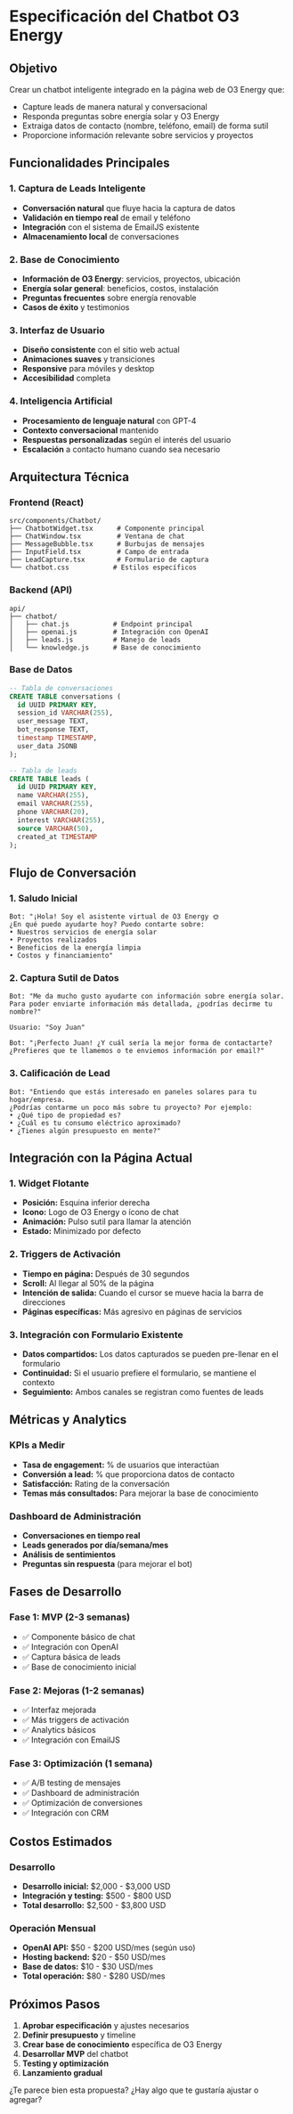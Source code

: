 # Especificación del Chatbot O3 Energy

## Objetivo
Crear un chatbot inteligente integrado en la página web de O3 Energy que:
- Capture leads de manera natural y conversacional
- Responda preguntas sobre energía solar y O3 Energy
- Extraiga datos de contacto (nombre, teléfono, email) de forma sutil
- Proporcione información relevante sobre servicios y proyectos

## Funcionalidades Principales

### 1. Captura de Leads Inteligente
- **Conversación natural** que fluye hacia la captura de datos
- **Validación en tiempo real** de email y teléfono
- **Integración** con el sistema de EmailJS existente
- **Almacenamiento local** de conversaciones

### 2. Base de Conocimiento
- **Información de O3 Energy**: servicios, proyectos, ubicación
- **Energía solar general**: beneficios, costos, instalación
- **Preguntas frecuentes** sobre energía renovable
- **Casos de éxito** y testimonios

### 3. Interfaz de Usuario
- **Diseño consistente** con el sitio web actual
- **Animaciones suaves** y transiciones
- **Responsive** para móviles y desktop
- **Accesibilidad** completa

### 4. Inteligencia Artificial
- **Procesamiento de lenguaje natural** con GPT-4
- **Contexto conversacional** mantenido
- **Respuestas personalizadas** según el interés del usuario
- **Escalación** a contacto humano cuando sea necesario

## Arquitectura Técnica

### Frontend (React)
```
src/components/Chatbot/
├── ChatbotWidget.tsx      # Componente principal
├── ChatWindow.tsx         # Ventana de chat
├── MessageBubble.tsx      # Burbujas de mensajes
├── InputField.tsx         # Campo de entrada
├── LeadCapture.tsx        # Formulario de captura
└── chatbot.css           # Estilos específicos
```

### Backend (API)
```
api/
├── chatbot/
│   ├── chat.js           # Endpoint principal
│   ├── openai.js         # Integración con OpenAI
│   ├── leads.js          # Manejo de leads
│   └── knowledge.js      # Base de conocimiento
```

### Base de Datos
```sql
-- Tabla de conversaciones
CREATE TABLE conversations (
  id UUID PRIMARY KEY,
  session_id VARCHAR(255),
  user_message TEXT,
  bot_response TEXT,
  timestamp TIMESTAMP,
  user_data JSONB
);

-- Tabla de leads
CREATE TABLE leads (
  id UUID PRIMARY KEY,
  name VARCHAR(255),
  email VARCHAR(255),
  phone VARCHAR(20),
  interest VARCHAR(255),
  source VARCHAR(50),
  created_at TIMESTAMP
);
```

## Flujo de Conversación

### 1. Saludo Inicial
```
Bot: "¡Hola! Soy el asistente virtual de O3 Energy 🌞 
¿En qué puedo ayudarte hoy? Puedo contarte sobre:
• Nuestros servicios de energía solar
• Proyectos realizados
• Beneficios de la energía limpia
• Costos y financiamiento"
```

### 2. Captura Sutil de Datos
```
Bot: "Me da mucho gusto ayudarte con información sobre energía solar. 
Para poder enviarte información más detallada, ¿podrías decirme tu nombre?"

Usuario: "Soy Juan"

Bot: "¡Perfecto Juan! ¿Y cuál sería la mejor forma de contactarte? 
¿Prefieres que te llamemos o te enviemos información por email?"
```

### 3. Calificación de Lead
```
Bot: "Entiendo que estás interesado en paneles solares para tu hogar/empresa.
¿Podrías contarme un poco más sobre tu proyecto? Por ejemplo:
• ¿Qué tipo de propiedad es?
• ¿Cuál es tu consumo eléctrico aproximado?
• ¿Tienes algún presupuesto en mente?"
```

## Integración con la Página Actual

### 1. Widget Flotante
- **Posición:** Esquina inferior derecha
- **Icono:** Logo de O3 Energy o ícono de chat
- **Animación:** Pulso sutil para llamar la atención
- **Estado:** Minimizado por defecto

### 2. Triggers de Activación
- **Tiempo en página:** Después de 30 segundos
- **Scroll:** Al llegar al 50% de la página
- **Intención de salida:** Cuando el cursor se mueve hacia la barra de direcciones
- **Páginas específicas:** Más agresivo en páginas de servicios

### 3. Integración con Formulario Existente
- **Datos compartidos:** Los datos capturados se pueden pre-llenar en el formulario
- **Continuidad:** Si el usuario prefiere el formulario, se mantiene el contexto
- **Seguimiento:** Ambos canales se registran como fuentes de leads

## Métricas y Analytics

### KPIs a Medir
- **Tasa de engagement:** % de usuarios que interactúan
- **Conversión a lead:** % que proporciona datos de contacto
- **Satisfacción:** Rating de la conversación
- **Temas más consultados:** Para mejorar la base de conocimiento

### Dashboard de Administración
- **Conversaciones en tiempo real**
- **Leads generados por día/semana/mes**
- **Análisis de sentimientos**
- **Preguntas sin respuesta** (para mejorar el bot)

## Fases de Desarrollo

### Fase 1: MVP (2-3 semanas)
- ✅ Componente básico de chat
- ✅ Integración con OpenAI
- ✅ Captura básica de leads
- ✅ Base de conocimiento inicial

### Fase 2: Mejoras (1-2 semanas)
- ✅ Interfaz mejorada
- ✅ Más triggers de activación
- ✅ Analytics básicos
- ✅ Integración con EmailJS

### Fase 3: Optimización (1 semana)
- ✅ A/B testing de mensajes
- ✅ Dashboard de administración
- ✅ Optimización de conversiones
- ✅ Integración con CRM

## Costos Estimados

### Desarrollo
- **Desarrollo inicial:** $2,000 - $3,000 USD
- **Integración y testing:** $500 - $800 USD
- **Total desarrollo:** $2,500 - $3,800 USD

### Operación Mensual
- **OpenAI API:** $50 - $200 USD/mes (según uso)
- **Hosting backend:** $20 - $50 USD/mes
- **Base de datos:** $10 - $30 USD/mes
- **Total operación:** $80 - $280 USD/mes

## Próximos Pasos

1. **Aprobar especificación** y ajustes necesarios
2. **Definir presupuesto** y timeline
3. **Crear base de conocimiento** específica de O3 Energy
4. **Desarrollar MVP** del chatbot
5. **Testing y optimización**
6. **Lanzamiento gradual**

¿Te parece bien esta propuesta? ¿Hay algo que te gustaría ajustar o agregar?